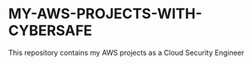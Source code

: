 # MY-AWS-PROJECTS-WITH-CYBERSAFE
This repository contains my AWS projects as a Cloud Security Engineer
